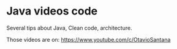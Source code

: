 # Java videos code

Several tips about Java, Clean code, architecture.


Those videos are on: 
https://www.youtube.com/c/OtavioSantana
